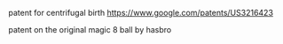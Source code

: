 


patent for centrifugal birth
https://www.google.com/patents/US3216423



patent on the original magic 8 ball by hasbro
